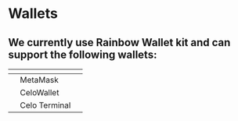 # Wallets

## We currently use Rainbow Wallet kit and can support the following wallets:

<table data-view="cards"><thead><tr><th></th><th></th><th></th></tr></thead><tbody><tr><td></td><td>MetaMask</td><td></td></tr><tr><td></td><td>CeloWallet</td><td></td></tr><tr><td></td><td>Celo Terminal</td><td></td></tr></tbody></table>

